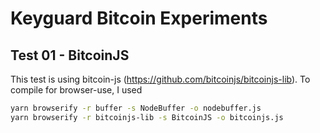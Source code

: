 # Keyguard Bitcoin Experiments

## Test 01 - BitcoinJS

This test is using bitcoin-js (https://github.com/bitcoinjs/bitcoinjs-lib). To compile for browser-use, I used
```bash
yarn browserify -r buffer -s NodeBuffer -o nodebuffer.js
yarn browserify -r bitcoinjs-lib -s BitcoinJS -o bitcoinjs.js
```
